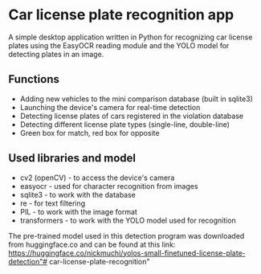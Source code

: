 # **Car license plate recognition app**
A simple desktop application written in Python for 
recognizing car license plates using the EasyOCR reading module 
and the YOLO model for detecting plates in an image.

## Functions

- Adding new vehicles to the mini comparison database (built in sqlite3)
- Launching the device's camera for real-time detection
- Detecting license plates of cars registered in the violation database
- Detecting different license plate types (single-line, double-line)
- Green box for match, red box for opposite

## Used libraries and model

- cv2 (openCV) - to access the device's camera
- easyocr - used for character recognition from images
- sqlite3 - to work with the database
- re - for text filtering
- PIL - to work with the image format
- transformers - to work with the YOLO model used for recognition

The pre-trained model used in this detection program was downloaded from huggingface.co and can be found at this link: https://huggingface.co/nickmuchi/yolos-small-finetuned-license-plate-detection"# car-license-plate-recognition" 
